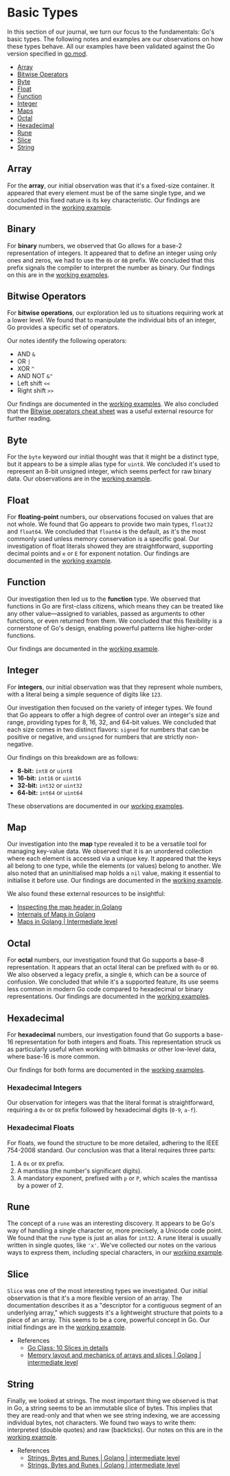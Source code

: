 # Basic Types

In this section of our journal, we turn our focus to the fundamentals: Go's basic types. The following notes and examples are our observations on how these types behave. All our examples have been validated against the Go version specified in [go.mod](./go.mod).

* [Array](#array)
* [Bitwise Operators](#bitwise-operators)
* [Byte](#byte)
* [Float](#float)
* [Function](#function)
* [Integer](#integer)
* [Maps](#map)
* [Octal](#octal)
* [Hexadecimal](#hexadecimal)
* [Rune](#rune)
* [Slice](#slice)
* [String](#string)

## Array

For the **array**, our initial observation was that it's a fixed-size container. It appeared that every element must be of the same single type, and we concluded this fixed nature is its key characteristic. Our findings are documented in the [working example](./array_test.go).

## Binary

For **binary** numbers, we observed that Go allows for a base-2 representation of integers. It appeared that to define an integer using only ones and zeros, we had to use the `0b` or `0B` prefix. We concluded that this prefix signals the compiler to interpret the number as binary. Our findings on this are in the [working examples](./binary_test.go).

## Bitwise Operators

For **bitwise operations**, our exploration led us to situations requiring work at a lower level. We found that to manipulate the individual bits of an integer, Go provides a specific set of operators.

Our notes identify the following operators:

* AND `&`
* OR `|`
* XOR `^`
* AND NOT `&^`
* Left shift `<<`
* Right shift `>>`

Our findings are documented in the [working examples](./bitops_test.go). We also concluded that the [Bitwise operators cheat sheet](https://yourbasic.org/golang/bitwise-operator-cheat-sheet/) was a useful external resource for further reading.

## Byte

For the `byte` keyword our initial thought was that it might be a distinct type, but it appears to be a simple alias type for `uint8`. We concluded it's used to represent an 8-bit unsigned integer, which seems perfect for raw binary data. Our observations are in the [working example](./byte_test.go).

## Float

For **floating-point** numbers, our observations focused on values that are not whole. We found that Go appears to provide two main types, `float32` and `float64`. We concluded that `float64` is the default, as it's the most commonly used unless memory conservation is a specific goal. Our investigation of float literals showed they are straightforward, supporting decimal points and `e` or `E` for exponent notation. Our findings are documented in the [working example](./float_test.go).

## Function

Our investigation then led us to the **function** type. We observed that functions in Go are first-class citizens, which means they can be treated like any other value—assigned to variables, passed as arguments to other functions, or even returned from them. We concluded that this flexibility is a cornerstone of Go's design, enabling powerful patterns like higher-order functions.

Our findings are documented in the [working example](./funcs_test.go).

## Integer

For **integers**, our initial observation was that they represent whole numbers, with a literal being a simple sequence of digits like `123`.

Our investigation then focused on the variety of integer types. We found that Go appears to offer a high degree of control over an integer's size and range, providing types for 8, 16, 32, and 64-bit values. We concluded that each size comes in two distinct flavors: `signed` for numbers that can be positive or negative, and `unsigned` for numbers that are strictly non-negative.

Our findings on this breakdown are as follows:

* **8-bit:**  `int8` or `uint8`
* **16-bit:** `int16` or `uint16`
* **32-bit:** `int32` or `uint32`
* **64-bit:** `int64` or `uint64`

These observations are documented in our [working examples](./integer_test.go).

## Map

Our investigation into the **map** type revealed it to be a versatile tool for managing key-value data. We observed that it is an unordered collection where each element is accessed via a unique key. It appeared that the keys all belong to one type, while the elements (or values) belong to another. We also noted that an uninitialised map holds a `nil` value, making it essential to initialise it before use. Our findings are documented in the [working example](./maps_test.go).

We also found these external resources to be insightful:

* [Inspecting the map header in Golang](https://www.youtube.com/watch?v=fe_omYMdnKY)
* [Internals of Maps in Golang](https://www.youtube.com/watch?v=ACQs6mdylxo)
* [Maps in Golang | Intermediate level](https://www.youtube.com/watch?v=1LnzCtcfsFc)

## Octal

For **octal** numbers, our investigation found that Go supports a base-8 representation. It appears that an octal literal can be prefixed with `0o` or `0O`. We also observed a legacy prefix, a single `0`, which can be a source of confusion. We concluded that while it's a supported feature, its use seems less common in modern Go code compared to hexadecimal or binary representations. Our findings are documented in the [working examples](./octal_test.go).

## Hexadecimal

For **hexadecimal** numbers, our investigation found that Go supports a base-16 representation for both integers and floats. This representation struck us as particularly useful when working with bitmasks or other low-level data, where base-16 is more common.

Our findings for both forms are documented in the [working examples](./hex_test.go).

### Hexadecimal Integers

Our observation for integers was that the literal format is straightforward, requiring a `0x` or `0X` prefix followed by hexadecimal digits (`0-9`, `a-f`).

### Hexadecimal Floats

For floats, we found the structure to be more detailed, adhering to the IEEE 754-2008 standard. Our conclusion was that a literal requires three parts:

1. A `0x` or `0X` prefix.
2. A mantissa (the number's significant digits).
3. A mandatory exponent, prefixed with `p` or `P`, which scales the mantissa by a power of 2.

## Rune

The concept of a `rune` was an interesting discovery. It appears to be Go's way of handling a single character or, more precisely, a Unicode code point. We found that the `rune` type is just an alias for `int32`. A rune literal is usually written in single quotes, like `'x'`. We've collected our notes on the various ways to express them, including special characters, in our [working example](./rune_test.go).

## Slice

`Slice` was one of the most interesting types we investigated. Our initial observation is that it's a more flexible version of an array. The documentation describes it as a "descriptor for a contiguous segment of an underlying array," which suggests it's a lightweight structure that points to a piece of an array. This seems to be a core, powerful concept in Go. Our initial findings are in the [working example](./slice_test.go).

* References
  * [Go Class: 10 Slices in details](https://www.youtube.com/watch?v=pHl9r3B2DFI)
  * [Memory layout and mechanics of arrays and slices | Golang | intermediate level](https://www.youtube.com/watch?v=RVTfPy_NELc)

## String

Finally, we looked at strings. The most important thing we observed is that in Go, a string seems to be an immutable slice of bytes. This implies that they are read-only and that when we see string indexing, we are accessing individual bytes, not characters. We found two ways to write them: interpreted (double quotes) and raw (backticks). Our notes on this are in the [working example](./string_test.go).

* References
  * [Strings, Bytes and Runes | Golang | intermediate level](https://www.youtube.com/watch?v=fVbI_3v0Zys&list=PLSozy2hb5kKPpIJnpZ2sSMfjVjP0tyJYG&index=2)
  * [Strings, Bytes and Runes | Golang | intermediate level](https://www.youtube.com/watch?v=pHl9r3B2DFI)